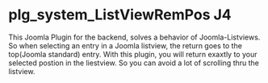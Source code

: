 # plg_system_ListViewRemPos J4

This Joomla Plugin for the backend, solves a behavior of Joomla-Listviews.
So when selecting an entry in a Joomla listview, the return goes to the top(Joomla standard) entry.
With this plugin, you will return exaxtly to your selected postion in the liestview.
So you can avoid a lot of scrolling thru the listview.
